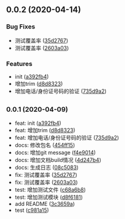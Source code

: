 ## 0.0.2 (2020-04-14)


### Bug Fixes

* 测试覆盖率 ([35d2767](https://10.202.133.221/common/eagle/commits/35d2767c0da97c0f60308c943052df0ed2b5c669))
* 测试覆盖率 ([2603a03](https://10.202.133.221/common/eagle/commits/2603a03951c6e6be7034f80bf39f5f308aaaf129))


### Features

* init ([a392fb4](https://10.202.133.221/common/eagle/commits/a392fb412820db33ef9dd59d761afec7c8cf1170))
* 增加trim ([d8d8323](https://10.202.133.221/common/eagle/commits/d8d8323bfdec74cff6fb05bb123fe0416aed3f34))
* 增加电话/身份证号码的验证 ([735d9a2](https://10.202.133.221/common/eagle/commits/735d9a2f5a87c360a039b25936e548b5f540ec55))



## <small>0.0.1 (2020-04-09)</small>

* feat: init ([a392fb4](https://10.202.133.221/common/eagle/commits/a392fb4))
* feat: 增加trim ([d8d8323](https://10.202.133.221/common/eagle/commits/d8d8323))
* feat: 增加电话/身份证号码的验证 ([735d9a2](https://10.202.133.221/common/eagle/commits/735d9a2))
* docs: 修改包名 ([454ff15](https://10.202.133.221/common/eagle/commits/454ff15))
* docs: 增加git message ([f4e9014](https://10.202.133.221/common/eagle/commits/f4e9014))
* docs: 增加文档build情况 ([4d247b4](https://10.202.133.221/common/eagle/commits/4d247b4))
* docs: 生成日志 ([08c5083](https://10.202.133.221/common/eagle/commits/08c5083))
* fix: 测试覆盖率 ([35d2767](https://10.202.133.221/common/eagle/commits/35d2767))
* fix: 测试覆盖率 ([2603a03](https://10.202.133.221/common/eagle/commits/2603a03))
* test: 增加测试文件 ([c68a6b8](https://10.202.133.221/common/eagle/commits/c68a6b8))
* test: 增加测试模块 ([d8f6181](https://10.202.133.221/common/eagle/commits/d8f6181))
* add README ([3c3659a](https://10.202.133.221/common/eagle/commits/3c3659a))
* test ([c981a15](https://10.202.133.221/common/eagle/commits/c981a15))





